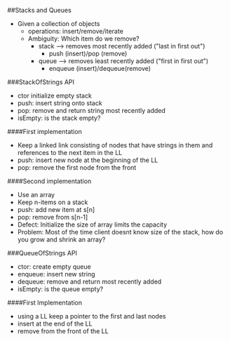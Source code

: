 ##Stacks and Queues
* Given a collection of objects
	* operations: insert/remove/iterate
	* Ambiguity: Which item do we remove?
		* stack --> removes most recently added ("last in first out")
			* push (insert)/pop (remove)
		* queue --> removes least recently added ("first in first out")
			* enqueue (insert)/dequeue(remove)

###StackOfStrings API
* ctor initialize empty stack
* push: insert string onto stack
* pop: remove and return string most recently added
* isEmpty: is the stack empty?

####First implementation
* Keep a linked link consisting of nodes that have strings in them and references to the next item in the LL
* push: insert new node at the beginning of the LL
* pop: remove the first node from the front 

####Second implementation
* Use an array
* Keep n-items on a stack
* push: add new item at s[n]
* pop: remove from s[n-1]
* Defect: Initialize the size of array limits the capacity
* Problem: Most of the time client doesnt know size of the stack, how do you grow and shrink an array?

###QueueOfStrings API
* ctor: create empty queue
* enqueue: insert new string
* dequeue: remove and return most recently added
* isEmpty: is the queue empty?

####First Implementation
* using a LL keep a pointer to the first and last nodes
* insert at the end of the LL
* remove from the front of the LL

	